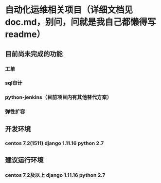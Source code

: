 # 自动化运维相关项目（详细文档见doc.md，别问，问就是我自己都懒得写readme）
## 目前尚未完成的功能
### 工单
### sql审计
### python-jenkins（目前项目内有其他替代方案）
### 弹性扩容



## 开发环境
### centos 7.2(1511) django 1.11.16 python 2.7

## 建议运行环境
### centos 7.2及以上 django 1.11.16 python 2.7


